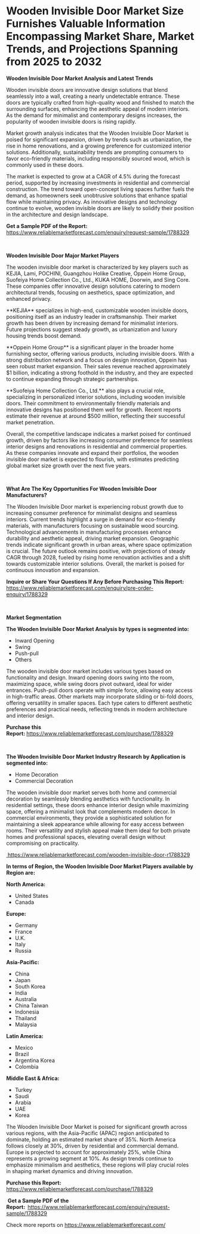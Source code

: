 <p><h1>Wooden Invisible Door Market Size Furnishes Valuable Information Encompassing Market Share, Market Trends, and Projections Spanning from 2025 to 2032</h1></p><p><strong>Wooden Invisible Door Market Analysis and Latest Trends</strong></p>
<p><p>Wooden invisible doors are innovative design solutions that blend seamlessly into a wall, creating a nearly undetectable entrance. These doors are typically crafted from high-quality wood and finished to match the surrounding surfaces, enhancing the aesthetic appeal of modern interiors. As the demand for minimalist and contemporary designs increases, the popularity of wooden invisible doors is rising rapidly. </p><p>Market growth analysis indicates that the Wooden Invisible Door Market is poised for significant expansion, driven by trends such as urbanization, the rise in home renovations, and a growing preference for customized interior solutions. Additionally, sustainability trends are prompting consumers to favor eco-friendly materials, including responsibly sourced wood, which is commonly used in these doors. </p><p>The market is expected to grow at a CAGR of 4.5% during the forecast period, supported by increasing investments in residential and commercial construction. The trend toward open-concept living spaces further fuels the demand, as homeowners seek unobtrusive solutions that enhance spatial flow while maintaining privacy. As innovative designs and technology continue to evolve, wooden invisible doors are likely to solidify their position in the architecture and design landscape.</p></p>
<p><strong>Get a Sample PDF of the Report:&nbsp;</strong> <a href="https://www.reliablemarketforecast.com/enquiry/request-sample/1788329?utm_campaign=2386&utm_medium=2&utm_source=Github&utm_content=ia&utm_term=09022025&utm_id=wooden-invisible-door">https://www.reliablemarketforecast.com/enquiry/request-sample/1788329</a></p>
<p>&nbsp;</p>
<p><strong>Wooden Invisible Door Major Market Players</strong></p>
<p><p>The wooden invisible door market is characterized by key players such as KEJIA, Lami, POCHINI, Guangzhou Holike Creative, Oppein Home Group, Suofeiya Home Collection Co., Ltd., KUKA HOME, Doorwin, and Sing Core. These companies offer innovative design solutions catering to modern architectural trends, focusing on aesthetics, space optimization, and enhanced privacy.</p><p>**KEJIA** specializes in high-end, customizable wooden invisible doors, positioning itself as an industry leader in craftsmanship. Their market growth has been driven by increasing demand for minimalist interiors. Future projections suggest steady growth, as urbanization and luxury housing trends boost demand.</p><p>**Oppein Home Group** is a significant player in the broader home furnishing sector, offering various products, including invisible doors. With a strong distribution network and a focus on design innovation, Oppein has seen robust market expansion. Their sales revenue reached approximately $1 billion, indicating a strong foothold in the industry, and they are expected to continue expanding through strategic partnerships.</p><p>**Suofeiya Home Collection Co., Ltd.** also plays a crucial role, specializing in personalized interior solutions, including wooden invisible doors. Their commitment to environmentally friendly materials and innovative designs has positioned them well for growth. Recent reports estimate their revenue at around $500 million, reflecting their successful market penetration.</p><p>Overall, the competitive landscape indicates a market poised for continued growth, driven by factors like increasing consumer preference for seamless interior designs and renovations in residential and commercial properties. As these companies innovate and expand their portfolios, the wooden invisible door market is expected to flourish, with estimates predicting global market size growth over the next five years.</p></p>
<p>&nbsp;</p>
<p><strong>What Are The Key Opportunities For Wooden Invisible Door Manufacturers?</strong></p>
<p><p>The Wooden Invisible Door market is experiencing robust growth due to increasing consumer preference for minimalist designs and seamless interiors. Current trends highlight a surge in demand for eco-friendly materials, with manufacturers focusing on sustainable wood sourcing. Technological advancements in manufacturing processes enhance durability and aesthetic appeal, driving market expansion. Geographic trends indicate significant growth in urban areas, where space optimization is crucial. The future outlook remains positive, with projections of steady CAGR through 2028, fueled by rising home renovation activities and a shift towards customizable interior solutions. Overall, the market is poised for continuous innovation and expansion.</p></p>
<p><strong>Inquire or Share Your Questions If Any Before Purchasing This Report:</strong> <a href="https://www.reliablemarketforecast.com/enquiry/pre-order-enquiry/1788329?utm_campaign=2386&utm_medium=2&utm_source=Github&utm_content=ia&utm_term=09022025&utm_id=wooden-invisible-door">https://www.reliablemarketforecast.com/enquiry/pre-order-enquiry/1788329</a></p>
<p>&nbsp;</p>
<p><strong>Market Segmentation</strong></p>
<p><strong>The Wooden Invisible Door Market Analysis by types is segmented into:</strong></p>
<p><ul><li>Inward Opening</li><li>Swing</li><li>Push-pull</li><li>Others</li></ul></p>
<p><p>The wooden invisible door market includes various types based on functionality and design. Inward opening doors swing into the room, maximizing space, while swing doors pivot outward, ideal for wider entrances. Push-pull doors operate with simple force, allowing easy access in high-traffic areas. Other markets may incorporate sliding or bi-fold doors, offering versatility in smaller spaces. Each type caters to different aesthetic preferences and practical needs, reflecting trends in modern architecture and interior design.</p></p>
<p><strong>Purchase this Report:&nbsp;</strong><a href="https://www.reliablemarketforecast.com/purchase/1788329?utm_campaign=2386&utm_medium=2&utm_source=Github&utm_content=ia&utm_term=09022025&utm_id=wooden-invisible-door">https://www.reliablemarketforecast.com/purchase/1788329</a></p>
<p>&nbsp;</p>
<p><strong>The Wooden Invisible Door Market Industry Research by Application is segmented into:</strong></p>
<p><ul><li>Home Decoration</li><li>Commercial Decoration</li></ul></p>
<p><p>The wooden invisible door market serves both home and commercial decoration by seamlessly blending aesthetics with functionality. In residential settings, these doors enhance interior design while maximizing space, offering a minimalist look that complements modern decor. In commercial environments, they provide a sophisticated solution for maintaining a sleek appearance while allowing for easy access between rooms. Their versatility and stylish appeal make them ideal for both private homes and professional spaces, elevating overall design without compromising on practicality.</p></p>
<p><a href="https://www.reliablemarketforecast.com/wooden-invisible-door-r1788329?utm_campaign=2386&utm_medium=2&utm_source=Github&utm_content=ia&utm_term=09022025&utm_id=wooden-invisible-door">&nbsp;https://www.reliablemarketforecast.com/wooden-invisible-door-r1788329</a></p>
<p><strong>In terms of Region, the Wooden Invisible Door Market Players available by Region are:</strong></p>
<p>
    <p> <strong> North America: </strong>
        <ul>
            <li>United States</li>
            <li>Canada</li>
        </ul>
        </p> 
    <p> <strong> Europe: </strong>
        <ul>
            <li>Germany</li>
            <li>France</li>
            <li>U.K.</li>
            <li>Italy</li>
            <li>Russia</li>
        </ul>
        </p> 
    <p> <strong> Asia-Pacific: </strong>
        <ul>
            <li>China</li>
            <li>Japan</li>
            <li>South Korea</li>
            <li>India</li>
            <li>Australia</li>
            <li>China Taiwan</li>
            <li>Indonesia</li>
            <li>Thailand</li>
            <li>Malaysia</li>
        </ul>
        </p> 
    <p> <strong> Latin America: </strong>
        <ul>
            <li>Mexico</li>
            <li>Brazil</li>
            <li>Argentina Korea</li>
            <li>Colombia</li>
        </ul>
        </p> 
    <p> <strong> Middle East & Africa: </strong>
        <ul>
            <li>Turkey</li>
            <li>Saudi</li>
            <li>Arabia</li>
            <li>UAE</li>
            <li>Korea</li>
        </ul>
    </p>
    </p>
<p><p>The Wooden Invisible Door Market is poised for significant growth across various regions, with the Asia-Pacific (APAC) region anticipated to dominate, holding an estimated market share of 35%. North America follows closely at 30%, driven by residential and commercial demand. Europe is projected to account for approximately 25%, while China represents a growing segment at 10%. As design trends continue to emphasize minimalism and aesthetics, these regions will play crucial roles in shaping market dynamics and driving innovation.</p></p>
<p><strong>Purchase this Report: </strong><a href="https://www.reliablemarketforecast.com/purchase/1788329?utm_campaign=2386&utm_medium=2&utm_source=Github&utm_content=ia&utm_term=09022025&utm_id=wooden-invisible-door">https://www.reliablemarketforecast.com/purchase/1788329</a></p>
<p>&nbsp;<strong>Get a Sample PDF of the Report:&nbsp;&nbsp;</strong><a href="https://www.reliablemarketforecast.com/enquiry/request-sample/1788329?utm_campaign=2386&utm_medium=2&utm_source=Github&utm_content=ia&utm_term=09022025&utm_id=wooden-invisible-door">https://www.reliablemarketforecast.com/enquiry/request-sample/1788329</a></p>
<p><strong></strong></p>
<p>Check more reports on <a href="https://www.reliablemarketforecast.com/?utm_campaign=2386&utm_medium=2&utm_source=Github&utm_content=ia&utm_term=09022025&utm_id=wooden-invisible-door">https://www.reliablemarketforecast.com/</a></p>